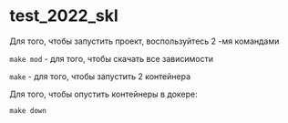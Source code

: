 # test_2022_skl

Для того, чтобы запустить проект, воспользуйтесь 2 -мя командами

`make mod` - для того, чтобы скачать все зависимости

`make` - для того, чтобы запустить 2 контейнера

Для того, чтобы опустить контейнеры в докере:

`make down`
